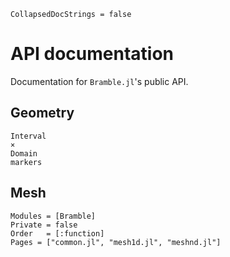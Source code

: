 ```@meta
CollapsedDocStrings = false
```

# API documentation
Documentation for `Bramble.jl`'s public API.
<!---
## Contents

```@contents
Pages = ["internals.md"]
Depth = 2:2
```

## Index

```@index
Pages = ["internals.md"]
```
-->
## Geometry

```@docs
Interval
×
Domain
markers
```


## Mesh
```@autodocs
Modules = [Bramble]
Private = false
Order   = [:function]
Pages = ["common.jl", "mesh1d.jl", "meshnd.jl"]
```